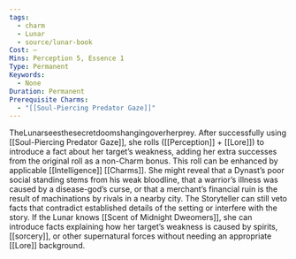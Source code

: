 ```yaml
---
tags:
  - charm
  - Lunar
  - source/lunar-book
Cost: —
Mins: Perception 5, Essence 1
Type: Permanent
Keywords:
  - None
Duration: Permanent
Prerequisite Charms:
  - "[[Soul-Piercing Predator Gaze]]"
---
```

TheLunarseesthesecretdoomshangingoverherprey. After successfully using [[Soul-Piercing Predator Gaze]], she rolls ([[Perception]] + [[Lore]]) to introduce a fact about her target’s weakness, adding her extra successes from the original roll as a non-Charm bonus. This roll can be enhanced by applicable [[Intelligence]] [[Charms]]. She might reveal that a Dynast’s poor social standing stems from his weak bloodline, that a warrior’s illness was caused by a disease-god’s curse, or that a merchant’s financial ruin is the result of machinations by rivals in a nearby city. The Storyteller can still veto facts that contradict established details of the setting or interfere with the story. If the Lunar knows [[Scent of Midnight Dweomers]], she can introduce facts explaining how her target’s weakness is caused by spirits, [[sorcery]], or other supernatural forces without needing an appropriate [[Lore]] background.